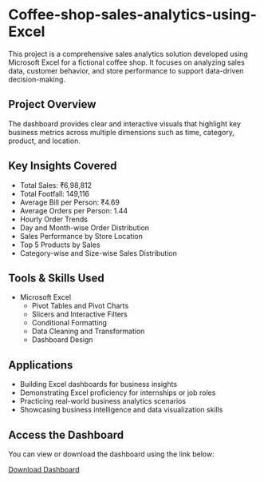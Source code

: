 # Coffee-shop-sales-analytics-using-Excel

This project is a comprehensive sales analytics solution developed using Microsoft Excel for a fictional coffee shop. It focuses on analyzing sales data, customer behavior, and store performance to support data-driven decision-making.

## Project Overview

The dashboard provides clear and interactive visuals that highlight key business metrics across multiple dimensions such as time, category, product, and location.

## Key Insights Covered

- Total Sales: ₹6,98,812  
- Total Footfall: 149,116  
- Average Bill per Person: ₹4.69  
- Average Orders per Person: 1.44  
- Hourly Order Trends  
- Day and Month-wise Order Distribution  
- Sales Performance by Store Location  
- Top 5 Products by Sales  
- Category-wise and Size-wise Sales Distribution

## Tools & Skills Used

- Microsoft Excel  
  - Pivot Tables and Pivot Charts  
  - Slicers and Interactive Filters  
  - Conditional Formatting  
  - Data Cleaning and Transformation  
  - Dashboard Design

## Applications

- Building Excel dashboards for business insights  
- Demonstrating Excel proficiency for internships or job roles  
- Practicing real-world business analytics scenarios  
- Showcasing business intelligence and data visualization skills

## Access the Dashboard

You can view or download the dashboard using the link below:

[Download Dashboard](<insert-your-sharing-link-here>)


